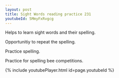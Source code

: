 ```yaml
---
layout: post
title: Sight Words reading practice 231
youtubeId: 5MmyFxRvgcg
---
```

 
 
Helps to learn sight words and their spelling.

Opportunitiy to repeat the spelling. 

Practice spelling. 
 
Practice for spelling bee competitions. 
 
{% include youtubePlayer.html id=page.youtubeId %}
 
 
